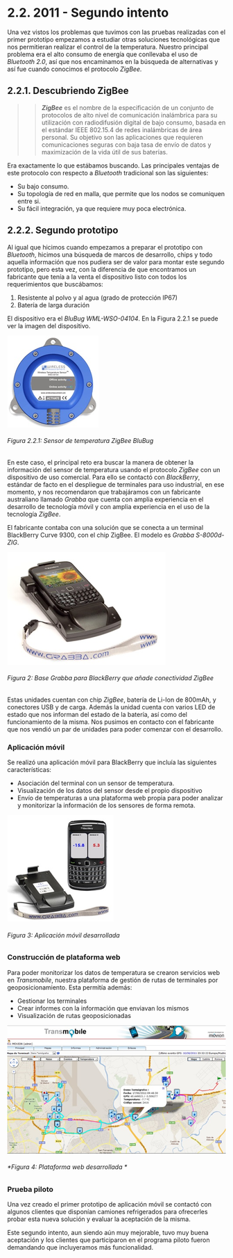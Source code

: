 # 2.2. 2011 - Segundo intento

Una vez vistos los problemas que tuvimos con las pruebas realizadas con el primer prototipo empezamos a estudiar otras soluciones tecnológicas que nos permitieran realizar el control de la temperatura. Nuestro principal problema era el alto consumo de energía que conllevaba el uso de *Bluetooth 2.0*, así que nos encaminamos en la búsqueda de alternativas y así fue cuando conocimos el protocolo *ZigBee.*

## 2.2.1. Descubriendo ZigBee

>>***ZigBee*** es el nombre de la especificación de un conjunto de protocolos de alto nivel de comunicación inalámbrica para su utilización con radiodifusión digital de bajo consumo, basada en el estándar IEEE 802.15.4 de redes inalámbricas de área personal. Su objetivo son las aplicaciones que requieren comunicaciones seguras con baja tasa de envío de datos y maximización de la vida útil de sus baterías.

Era exactamente lo que estábamos buscando. Las principales ventajas de este protocolo con respecto a *Bluetooth* tradicional son las siguientes:

- Su bajo consumo.
- Su topología de red en malla, que permite que los nodos se comuniquen entre si.
- Su fácil integración, ya que requiere muy poca electrónica.

## 2.2.2. Segundo prototipo

Al igual que hicimos cuando empezamos a preparar el prototipo con *Bluetooth*, hicimos una búsqueda de marcos de desarrollo, chips y todo aquella información que nos pudiera ser de valor para montar este segundo prototipo, pero esta vez, con la diferencia de que encontramos un fabricante que tenía a la venta el dispositivo listo con todos los requerimientos que buscábamos:

1.	Resistente al polvo y al agua (grado de protección IP67)
2.	Batería de larga duración

El dispositivo era el *BluBug WML-WSO-04104*. En la Figura 2.2.1 se puede ver la imagen del dispositivo.

![](./imagenes/blubug_sensor.jpg)
###### *Figura 2.2.1: Sensor de temperatura ZigBee BluBug*

En este caso, el principal reto era buscar la manera de obtener la información del sensor de temperatura usando el protocolo *ZigBee* con un dispositivo de uso comercial. Para ello se contactó con *BlackBerry*, estándar de facto en el despliegue de terminales para uso industrial, en ese momento, y nos recomendaron que trabajáramos con un fabricante australiano llamado *Grabba* que cuenta con amplia experiencia en el desarrollo de tecnología móvil y con amplia experiencia en el uso de la tecnología *ZigBee*.

El fabricante contaba con una solución que se conecta a un terminal BlackBerry Curve 9300, con el chip ZigBee. El modelo es *Grabba S-8000d-ZIG*.

![Figura 2](./imagenes/grabba_base_zigbee.jpg)
###### *Figura 2: Base Grabba para BlackBerry que añade conectividad ZigBee*

Estas unidades cuentan con chip *ZigBee*, batería de Li-Ion de 800mAh, y conectores USB y de carga. Además la unidad cuenta con varios LED de estado que nos informan del estado de la batería, así como del funcionamiento de la misma.
Nos pusimos en contacto con el fabricante que nos vendió un par de unidades para poder comenzar con el desarrollo.


### Aplicación móvil

Se realizó una aplicación móvil para BlackBerry que incluía las siguientes características:

- Asociación del terminal con un sensor de temperatura.
- Visualización de los datos del sensor desde el propio dispositivo
- Envío de temperaturas a una plataforma web propia para poder analizar y monitorizar la información de los sensores de forma remota.

![Figura 3](./imagenes/aplicacion_movil.jpg)
###### *Figura 3: Aplicación móvil desarrollada*

### Construcción de plataforma web

Para poder monitorizar los datos de temperatura se crearon servicios web en *Transmobile*, nuestra plataforma de gestión de rutas de terminales por geoposicionamiento. Esta permitía además:

- Gestionar los terminales 
- Crear informes con la información que enviavan los mismos
- Visualización de rutas geoposicionadas

![Figura 4](./imagenes/plataforma_web.jpg)
###### *Figura 4: Plataforma web desarrollada *

### Prueba piloto

Una vez creado el primer prototipo de aplicación móvil se contactó con algunos clientes que disponían camiones refrigerados para ofrecerles probar esta nueva solución y evaluar la aceptación de la misma.

Este segundo intento, aun siendo aún muy mejorable, tuvo muy buena aceptación y los clientes que participaron en el programa piloto fueron demandando que incluyeramos más funcionalidad.

